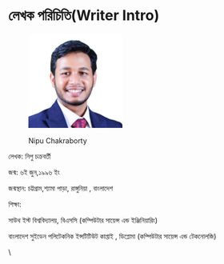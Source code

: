 # লেখক পরিচিতি(Writer Intro)

<figure><img src=".gitbook/assets/Nipu profile.jpg" alt="" width="188"><figcaption><p>Nipu Chakraborty</p></figcaption></figure>

লেখক: নিপু চক্রবর্তী​

জন্ম: ৬ই  জুন,১৯৯৬ ইং&#x20;

জন্মস্থান: চট্টগ্রাম,শ্যামা পাড়া, রাঙ্গুনিয়া , বাংলাদেশ

শিক্ষা:

সাউথ ইস্ট  বিশ্ববিদ্যালয়, বিএসসি (কম্পিউটার সায়েন্স এন্ড ইঞ্জিনিয়ারিং)

বাংলাদেশ সুইডেন পলিটেকনিক ইন্সটিটিউট কাপ্তাই , ডিপ্লোমা (কম্পিউটার সায়েন্স এন্ড টেকনোলজি)

\


